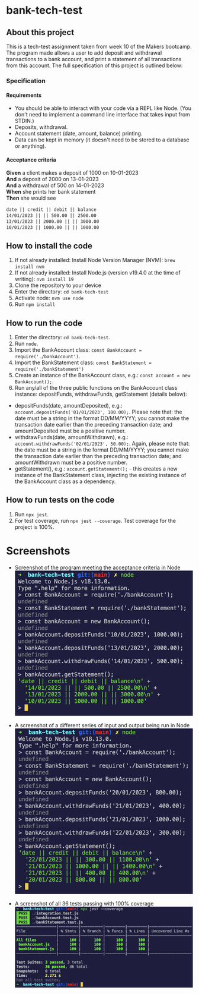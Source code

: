 # bank-tech-test

## About this project
This is a tech-test assignment taken from week 10 of the Makers bootcamp. The program made allows a user to add deposit and withdrawal transactions to a bank account, and print a statement of all transactions from this account. The full specification of this project is outlined below:

### Specification

#### Requirements

- You should be able to interact with your code via a REPL like Node.  (You don't need to implement a command line interface that takes input from STDIN.)
- Deposits, withdrawal.
- Account statement (date, amount, balance) printing.
- Data can be kept in memory (it doesn't need to be stored to a database or anything).

#### Acceptance criteria

**Given** a client makes a deposit of 1000 on 10-01-2023  
**And** a deposit of 2000 on 13-01-2023  
**And** a withdrawal of 500 on 14-01-2023  
**When** she prints her bank statement  
**Then** she would see

```
date || credit || debit || balance
14/01/2023 || || 500.00 || 2500.00
13/01/2023 || 2000.00 || || 3000.00
10/01/2023 || 1000.00 || || 1000.00
```

## How to install the code
1. If not already installed: Install Node Version Manager (NVM): ```brew install nvm```
2. If not already installed: Install Node.js (version v19.4.0 at the time of writing): ```nvm install 19```
3. Clone the repository to your device
2. Enter the directory: ```cd bank-tech-test```
3. Activate node: ```nvm use node```
4. Run ```npm install```

## How to run the code
1. Enter the directory: ```cd bank-tech-test```.
2. Run ```node```.
3. Import the BankAccount class: ```const BankAccount = require('./bankAccount')```.
4. Import the BankStatement class: ```const BankStatement = require('./bankStatement')```
5. Create an instance of the BankAccount class, e.g.: ```const account = new BankAccount();```.
6. Run any/all of the three public functions on the BankAccount class instance: depositFunds, withdrawFunds, getStatement (details below):
- depositFunds(date, amountDeposited), e.g.: ```account.depositFunds('01/01/2023', 100.00);```. Please note that: the date must be a string in the format DD/MM/YYYY; you cannot make the transaction date earlier than the preceding transaction date; and amountDeposited must be a positive number.
- withdrawFunds(date, amountWithdrawn), e.g.: ```account.withdrawFunds('02/01/2023', 50.00);```. Again, please note that: the date must be a string in the format DD/MM/YYYY; you cannot make the transaction date earlier than the preceding transaction date; and amountWithdrawn must be a positive number.
- getStatement(), e.g.: ```account.getStatement();``` - this creates a new instance of the BankStatement class, injecting the existing instance of the BankAccount class as a dependency.

## How to run tests on the code
1. Run ```npx jest```.
2. For test coverage, run ```npx jest --coverage```.
Test coverage for the project is 100%.

# Screenshots
- Screenshot of the program meeting the acceptance criteria in Node
![a screenshot of the program meeting the acceptance criteria in Node](./screenshots/node-acceptance-criteria-screenshot.png)

- A screenshot of a different series of input and output being run in Node
![another screenshot of the program running in Node](./screenshots/node-other-example-screenshot.png)

- A screenshot of all 36 tests passing with 100% coverage
![a screenshot of all 36 tests passing with 100% coverage](./screenshots/test-coverage-screenshot.png)
